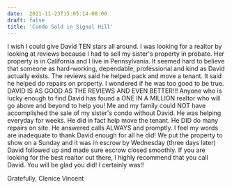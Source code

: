 ```yaml
---
date:  2021-11-23T15:05:14-08:00
draft: false
title: 'Condo Sold in Signal Hill'
---
```


I wish I could give David TEN stars all around. I was looking for a realtor by looking at reviews because I had to sell my sister's property in probate.  Her property is in California and I live in Pennsylvania. It seemed hard to believe that someone as hard-working, dependable, professional and kind as David actually exists. The reviews said he helped pack and move a tenant.  It said he helped do repairs on property.  I wondered if he was too good to be true.  DAVID IS AS GOOD AS THE REVIEWS AND EVEN BETTER!!! Anyone who is lucky enough to find David has found a ONE IN A MILLION realtor who will go above and beyond to help you! Me and my family could NOT have accomplished the sale of my sister's condo without David. He was helping everyday for weeks. He did in fact help move the tenant. He DID do many repairs on site. He answered calls ALWAYS and promptly. I feel my words are inadequate to thank David enough for all he did! We put the property to show on a Sunday and it was in escrow by Wednesday (three days later)  David followed up and made sure escrow closed smoothly.  If you are looking for the best realtor out there, I highly recommend that you call David. You will be glad you did!  I certainly was!!   

Gratefully,
Clenice Vincent
